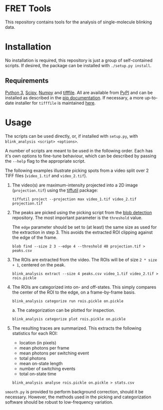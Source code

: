 # FRET Tools

This repository contains tools for the analysis of single-molecule blinking
data.

# Installation

No installation is required, this repository is just a group of self-contained
scripts. If desired, the package can be installed with `./setup.py install`.

## Requirements

[Python 3][python], [Scipy][scipy], [Numpy][numpy] and [tifffile][tifffile]. All
are available from [PyPI][pypi] and can be installed as described in the
[pip documentation][pip-install]. If necessary, a more up-to-date installer for
`tifffile` is maintained [here](https://github.com/kwohlfahrt/tifffile).

# Usage

The scripts can be used directly, or, if installed with `setup.py`, with
`blink_analysis <script> <options>`.

A number of scripts are meant to be used in the following order. Each has it's
own options to fine-tune behaviour, which can be described by passing the
`--help` flag to the appropriate script.

The following examples illustrate picking spots from a video split over 2 TIFF
files (`video_1.tif` and `video_2.tif`).

1. The video(s) are maximum-intensity projected into a 2D image
   (`projection.tif`) using the [tiffutil][tiffutil] package:

   ```
   tiffutil project --projection max video_1.tif video_2.tif projection.tif
   ```

2. The peaks are picked using the picking script from
   the [blob detection][blob-detection] repository. The most important parameter
   is the `threshold` value.

   The `edge` parameter should be set to (at least) the same size as used for
   the extraction in step 3. This avoids the extracted ROI clipping against the
   edge of the frame.
   
   ```
   blob find --size 2 3 --edge 4 --threshold 40 projection.tif > peaks.csv
   ```
   
3. The ROIs are extracted from the video. The ROIs will be of size
   `2 * size + 1`, centered on the peak.

   ```
   blink_analysis extract --size 4 peaks.csv video_1.tif video_2.tif > rois.pickle
   ```
   
4. The ROIs are categorized into on- and off-states. This simply compares the
   center of the ROI to the edge, on a frame-by-frame basis.

   ```
   blink_analysis categorize run rois.pickle on.pickle
   ```

   a. The categorization can be plotted for inspection.

      ```
      blink_analysis categorize plot rois.pickle on.pickle
      ```

5. The resulting traces are summarized. This extracts the following statistics
   for each ROI:

   - location (in pixels)
   - mean photons per frame
   - mean photons per switching event
   - total photons
   - mean on-state length
   - number of switching events
   - total on-state time

   ```
   blink_analysis analyse rois.pickle on.pickle > stats.csv
   ```

`smooth.py` is provided to perform background correction, should it be
necessary. However, the methods used in the picking and categorization software
should be robust to low-frequency variation.


[python]: https://python.org
[scipy]: https://scipy.org
[numpy]: https://www.numpy.org
[tifffile]: http://www.lfd.uci.edu/~gohlke/code/tifffile.py.html
[matplotlib]: http://matplotlib.org
[skimage]: http://scikit-image.org
[skimage-log]: http://scikit-image.org/docs/dev/auto_examples/plot_blob.html#laplacian-of-gaussian-log
[pypi]: https://pypi.python.org/pypi
[pip-install]: https://pip.pypa.io/en/stable/user_guide/#installing-packages
[blob-detection]: https://github.com/TheLaueLab/blob-detection
[tiffutil]: https://github.com/TheLaueLab/tiffutil
